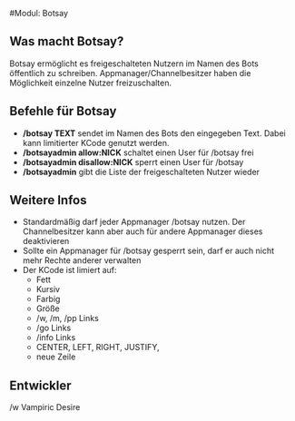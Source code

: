 #Modul: Botsay

## Was macht Botsay?
Botsay ermöglicht es freigeschalteten Nutzern im Namen des Bots öffentlich zu schreiben. Appmanager/Channelbesitzer haben die Möglichkeit einzelne Nutzer freizuschalten.

## Befehle für Botsay
* **/botsay TEXT** sendet im Namen des Bots den eingegeben Text. Dabei kann limitierter KCode genutzt werden.
* **/botsayadmin allow:NICK** schaltet einen User für /botsay frei
* **/botsayadmin disallow:NICK** sperrt einen User für /botsay
* **/botsayadmin** gibt die Liste der freigeschalteten Nutzer wieder

## Weitere Infos
* Standardmäßig darf jeder Appmanager /botsay nutzen. Der Channelbesitzer kann aber auch für andere Appmanager dieses deaktivieren
* Sollte ein Appmanager für /botsay gesperrt sein, darf er auch nicht mehr Rechte anderer verwalten
* Der KCode ist limiert auf:
    * Fett
    * Kursiv
    * Farbig
    * Größe
    * /w, /m, /pp Links
    * /go Links
    * /info Links
    * CENTER, LEFT, RIGHT, JUSTIFY,
    * neue Zeile
    
## Entwickler
/w Vampiric Desire